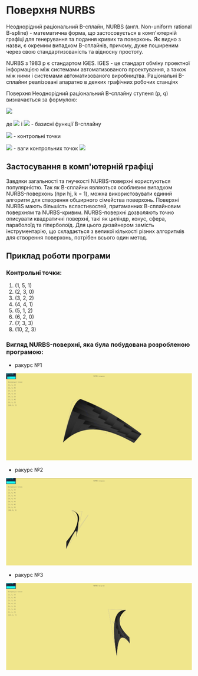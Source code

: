 # Поверхня NURBS
Неоднорідний раціональний B-сплайн, NURBS (англ. Non-uniform rational 
B-spline) - математична форма, що застосовується в комп'ютерній графіці для 
генерування та подання кривих та поверхонь. Як видно з назви, є 
окремим випадком B-сплайнів, причому, дуже поширеним через свою 
стандартизованість та відносну простоту.

NURBS з 1983 р є стандартом IGES. IGES - це стандарт обміну проектної 
інформацією між системами автоматизованого проектування, а також між 
ними і системами автоматизованого виробництва. Раціональні B-сплайни 
реалізовані апаратно в деяких графічних робочих станціях

Поверхня Неоднорідний раціональний B-сплайну ступеня (p, q) визначається за формулою:

![](https://mathworld.wolfram.com/images/equations/NURBSSurface/NumberedEquation1.gif)

де ![](https://mathworld.wolfram.com/images/equations/NURBSSurface/Inline2.gif)
і ![](https://mathworld.wolfram.com/images/equations/NURBSSurface/Inline3.gif) - 
базисні функції B-сплайну

![](https://mathworld.wolfram.com/images/equations/NURBSSurface/Inline4.gif) - контрольні точки 

![](https://mathworld.wolfram.com/images/equations/NURBSSurface/Inline5.gif) - ваги контрольних точок
![](https://mathworld.wolfram.com/images/equations/NURBSSurface/Inline4.gif)

## Застосування в комп'ютерній графіці
Завдяки загальності та гнучкості NURBS-поверхні користуються популярністю. 
Так як В-сплайни являються особливим випадком NURBS-поверхонь (при hj, k = 1), 
можна використовувати єдиний алгоритм для створення обширного сімейства поверхонь.
Поверхні NURBS мають більшість всластивостей, притаманних B-сплайновим поверхням
та NURBS-кривим. NURBS-поверхні дозволяють точно описувати квадратичні поверхні, 
такі як циліндр, конус, сфера, параболоїд та гіперболоїд. Для цього дизайнером 
замість інструментарію, що складається з великої кількості різних алгоритмів 
для створення поверхонь, потрібен всього один метод.
## Приклад роботи програми
### Контрольні точки:
1. (1, 5, 1)
1. (2, 3, 0)
1. (3, 2, 2)
1. (4, 4, 1)
1. (5, 1, 2)
1. (6, 2, 0)
1. (7, 3, 3)
1. (10, 2, 3)
### Вигляд NURBS-поверхні, яка була побудована розробленою програмою:
* ракурс №1

![](imgs/exmpl1.png)
* ракурс №2

![](imgs/exmpl2.png)
* ракурс №3

![](imgs/exmpl3.png)
